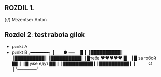 ## ROZDIL 1.
(:\/)
Mezentsev Anton 
## Rozdel 2: test rabota gilok
*   punkt A
*   punkt B
╭━━━━━━━╮
┃　　● ══　 █ ┃
┃██████████┃
┃██████████┃
┃██████████┃
┃█тебе ♥♥♥♥♥ █ ┃
┃█ за тобой ██ ┃
┃█ уже едут ██ ┃
┃██████████┃
┃██████████┃
┃　　　○　　　 ┃
╰━━━━━━━╯
